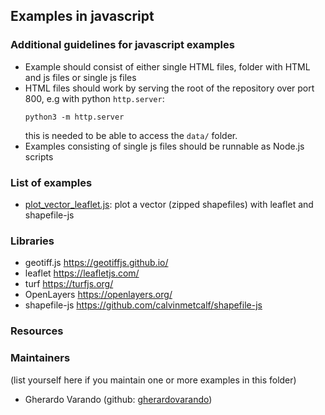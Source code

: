 ## Examples in javascript 

### Additional guidelines for javascript examples 

- Example should consist of either single HTML files, folder with HTML and js files or single js files 
- HTML files should work by serving the root of the repository over port 800, e.g with python `http.server`:
  ```
  python3 -m http.server
  ```
  this is needed to be able to access the `data/` folder.
- Examples consisting of single js files should be runnable as Node.js scripts

### List of examples

- [plot_vector_leaflet.js](plot_vector_leaflet.js): plot a vector (zipped shapefiles) with leaflet and shapefile-js 

### Libraries 

- geotiff.js <https://geotiffjs.github.io/>
- leaflet <https://leafletjs.com/> 
- turf <https://turfjs.org/> 
- OpenLayers <https://openlayers.org/>
- shapefile-js <https://github.com/calvinmetcalf/shapefile-js> 

### Resources 


### Maintainers 
(list yourself here if you maintain one or more examples in this folder) 

- Gherardo Varando (github: [gherardovarando](https://github.com/gherardovarando)) 
